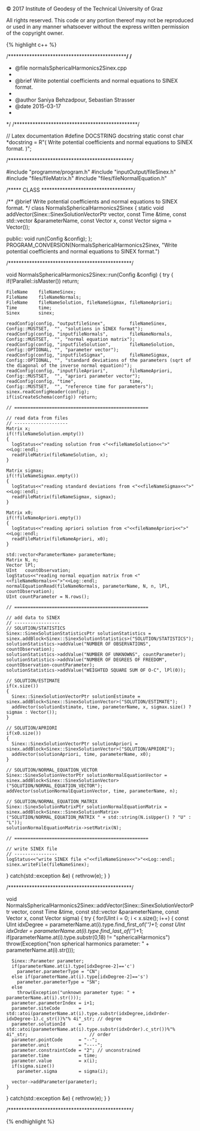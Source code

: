 &copy; 2017 Institute of Geodesy of the Technical University of Graz

All rights reserved. This code or any portion thereof may not be reproduced or used in any manner whatsoever without the express written permission of the copyright owner.

{% highlight c++ %}

/***********************************************/
/**
* @file normalsSphericalHarmonics2Sinex.cpp
*
* @brief Write potential coefficients and normal equations to SINEX format.
*
* @author Saniya Behzadpour, Sebastian Strasser
* @date 2015-03-17
*
*/
/***********************************************/

// Latex documentation
#define DOCSTRING docstring
static const char *docstring = R"(
Write potential coefficients and normal equations to SINEX format.
)";

/***********************************************/

#include "programme/program.h"
#include "inputOutput/fileSinex.h"
#include "files/fileMatrix.h"
#include "files/fileNormalEquation.h"

/***** CLASS ***********************************/

/** @brief Write potential coefficients and normal equations to SINEX format. */
class NormalsSphericalHarmonics2Sinex
{
  static void addVector(Sinex::SinexSolutionVectorPtr vector, const Time &time, const std::vector<ParameterName> &parameterName, const Vector x, const Vector sigma = Vector());

public:
  void run(Config &config);
};
PROGRAM_CONVERSION(NormalsSphericalHarmonics2Sinex, "Write potential coefficients and normal equations to SINEX format.")

/***********************************************/

void NormalsSphericalHarmonics2Sinex::run(Config &config)
{
  try
  {
    if(!Parallel::isMaster()) return;

    FileName    fileNameSinex;
    FileName    fileNameNormals;
    FileName    fileNameSolution, fileNameSigmax, fileNameApriori;
    Time        time;
    Sinex       sinex;

    readConfig(config, "outputfileSinex",         fileNameSinex,    Config::MUSTSET,  "", "solutions in SINEX format");
    readConfig(config, "inputfileNormals",        fileNameNormals,  Config::MUSTSET,  "", "normal equation matrix");
    readConfig(config, "inputfileSolution",       fileNameSolution, Config::OPTIONAL, "", "parameter vector");
    readConfig(config, "inputfileSigmax",         fileNameSigmax,   Config::OPTIONAL, "", "standard deviations of the parameters (sqrt of the diagonal of the inverse normal equation)");
    readConfig(config, "inputfileApriori",        fileNameApriori,  Config::MUSTSET,  "", "apriori parameter vector");
    readConfig(config, "time",                    time,             Config::MUSTSET,  "", "reference time for parameters");
    sinex.readConfigHeader(config);
    if(isCreateSchema(config)) return;

    // ==================================================

    // read data from files
    // --------------------
    Matrix x;
    if(!fileNameSolution.empty())
    {
      logStatus<<"reading solution from <"<<fileNameSolution<<">"<<Log::endl;
      readFileMatrix(fileNameSolution, x);
    }

    Matrix sigmax;
    if(!fileNameSigmax.empty())
    {
      logStatus<<"reading standard deviations from <"<<fileNameSigmax<<">"<<Log::endl;
      readFileMatrix(fileNameSigmax, sigmax);
    }

    Matrix x0;
    if(!fileNameApriori.empty())
    {
      logStatus<<"reading apriori solution from <"<<fileNameApriori<<">"<<Log::endl;
      readFileMatrix(fileNameApriori, x0);
    }

    std::vector<ParameterName> parameterName;
    Matrix N, n;
    Vector lPl;
    UInt   countObservation;
    logStatus<<"reading normal equation matrix from <"<<fileNameNormals<<">"<<Log::endl;
    normalEquationRead(fileNameNormals, parameterName, N, n, lPl, countObservation);
    UInt countParameter = N.rows();

    // ==================================================

    // add data to SINEX
    // -----------------
    // SOLUTION/STATISTICS
    Sinex::SinexSolutionStatisticsPtr solutionStatistics = sinex.addBlock<Sinex::SinexSolutionStatistics>("SOLUTION/STATISTICS");
    solutionStatistics->addValue("NUMBER OF OBSERVATIONS", countObservation);
    solutionStatistics->addValue("NUMBER OF UNKNOWNS", countParameter);
    solutionStatistics->addValue("NUMBER OF DEGREES OF FREEDOM", countObservation-countParameter);
    solutionStatistics->addValue("WEIGHTED SQUARE SUM OF O-C", lPl(0));

    // SOLUTION/ESTIMATE
    if(x.size())
    {
      Sinex::SinexSolutionVectorPtr solutionEstimate = sinex.addBlock<Sinex::SinexSolutionVector>("SOLUTION/ESTIMATE");
      addVector(solutionEstimate, time, parameterName, x, sigmax.size() ? sigmax : Vector());
    }

    // SOLUTION/APRIORI
    if(x0.size())
    {
      Sinex::SinexSolutionVectorPtr solutionApriori = sinex.addBlock<Sinex::SinexSolutionVector>("SOLUTION/APRIORI");
      addVector(solutionApriori, time, parameterName, x0);
    }

    // SOLUTION/NORMAL_EQUATION_VECTOR
    Sinex::SinexSolutionVectorPtr solutionNormalEquationVector = sinex.addBlock<Sinex::SinexSolutionVector>("SOLUTION/NORMAL_EQUATION_VECTOR");
    addVector(solutionNormalEquationVector, time, parameterName, n);

    // SOLUTION/NORMAL_EQUATION_MATRIX
    Sinex::SinexSolutionMatrixPtr solutionNormalEquationMatrix = sinex.addBlock<Sinex::SinexSolutionMatrix>("SOLUTION/NORMAL_EQUATION_MATRIX " + std::string(N.isUpper() ? "U" : "L"));
    solutionNormalEquationMatrix->setMatrix(N);

    // ==================================================

    // write SINEX file
    // ----------------
    logStatus<<"write SINEX file <"<<fileNameSinex<<">"<<Log::endl;
    sinex.writeFile(fileNameSinex);
  }
  catch(std::exception &e)
  {
    rethrow(e);
  }
}

/***********************************************/

void NormalsSphericalHarmonics2Sinex::addVector(Sinex::SinexSolutionVectorPtr vector, const Time &time, const std::vector<ParameterName> &parameterName, const Vector x, const Vector sigma)
{
  try
  {
    for(UInt i = 0; i < x.size(); i++)
    {
      const UInt idxDegree = parameterName.at(i).type.find_first_of('_')+1;
      const UInt idxOrder  = parameterName.at(i).type.find_last_of('_')+1;
      if(parameterName.at(i).type.substr(0,18) != "sphericalHarmonics")
        throw(Exception("non spherical harmonics parameter: " + parameterName.at(i).str()));

      Sinex::Parameter parameter;
      if(parameterName.at(i).type[idxDegree-2]=='c')
        parameter.parameterType = "CN";
      else if(parameterName.at(i).type[idxDegree-2]=='s')
        parameter.parameterType = "SN";
      else
        throw(Exception("unknown parameter type: " + parameterName.at(i).str()));
      parameter.parameterIndex = i+1;
      parameter.siteCode       = std::atoi(parameterName.at(i).type.substr(idxDegree,idxOrder-idxDegree-1).c_str())%"% 4i"_str; // degree
      parameter.solutionId     = std::atoi(parameterName.at(i).type.substr(idxOrder).c_str())%"% 4i"_str;                       // order
      parameter.pointCode      = "--";
      parameter.unit           = "----";
      parameter.constraintCode = "2"; // unconstrained
      parameter.time           = time;
      parameter.value          = x(i);
      if(sigma.size())
        parameter.sigma        = sigma(i);

      vector->addParameter(parameter);
    }
  }
  catch(std::exception &e)
  {
    rethrow(e);
  }
}

/***********************************************/

{% endhighlight %}